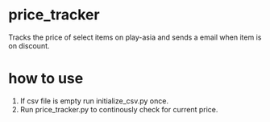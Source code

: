 # price_tracker
Tracks the price of select items on play-asia and sends a email when item is on discount.

# how to use
1) If csv file is empty run initialize_csv.py once.
2) Run price_tracker.py to continously check for current price.